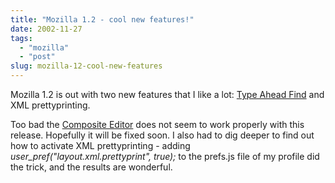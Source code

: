 ```yaml
---
title: "Mozilla 1.2 - cool new features!"
date: 2002-11-27
tags: 
  - "mozilla"
  - "post"
slug: mozilla-12-cool-new-features
---
```


Mozilla 1.2 is out with two new features that I like a lot: [Type Ahead Find](http://www.mozilla.org/projects/ui/accessibility/typeaheadfind.html) and XML prettyprinting.

Too bad the [Composite Editor](http://composite.mozdev.org/index.html) does not seem to work properly with this release. Hopefully it will be fixed soon. I also had to dig deeper to find out how to activate XML prettyprinting - adding _user\_pref("layout.xml.prettyprint", true);_ to the prefs.js file of my profile did the trick, and the results are wonderful.
